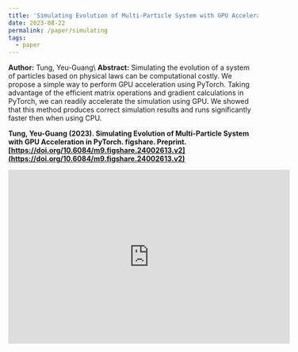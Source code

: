 ```yaml
---
title: 'Simulating Evolution of Multi-Particle System with GPU Acceleration in PyTorch'
date: 2023-08-22
permalink: /paper/simulating
tags:
  - paper
---
```


**Author:** Tung, Yeu-Guang\\
**Abstract:** Simulating the evolution of a system of particles based on physical laws can be computational costly. We propose a simple way to perform GPU acceleration using PyTorch. Taking advantage of the efficient matrix operations and gradient calculations in PyTorch, we can readily accelerate the simulation using GPU. We showed that this method produces correct simulation results and runs significantly faster then when using CPU.

**Tung, Yeu-Guang (2023). Simulating Evolution of Multi-Particle System with GPU Acceleration in PyTorch. figshare. Preprint. [https://doi.org/10.6084/m9.figshare.24002613.v2](https://doi.org/10.6084/m9.figshare.24002613.v2)**

<iframe src="https://widgets.figshare.com/articles/24002613/embed?show_title=1" width="568" height="351" allowfullscreen frameborder="0">
